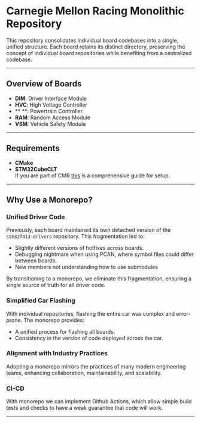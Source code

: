 # Carnegie Mellon Racing Monolithic Repository

This repository consolidates individual board codebases into a single, unified structure. Each board retains its distinct directory, preserving the concept of individual board repositories while benefiting from a centralized codebase.

---

## Overview of Boards

- **DIM**: Driver Interface Module  
- **HVC**: High Voltage Controller  
- **
**: Powertrain Controller  
- **RAM**: Random Access Module
- **VSM**: Vehicle Safety Module  

---

## Requirements

- **CMake**  
- **STM32CubeCLT**  
If you are part of CMR [this](https://cmr.red/confluence/display/ENR/Flashing+25e) is a comprehensive guide for setup.

---

## Why Use a Monorepo?

### Unified Driver Code
Previously, each board maintained its own detached version of the `stm32f413-drivers` repository. This fragmentation led to:  
- Slightly different versions of hotfixes across boards.  
- Debugging nightmare when using PCAN, where symbol files could differ between boards.
- New members not understanding how to use submodules

By transitioning to a monorepo, we eliminate this fragmentation, ensuring a single source of truth for all driver code.

### Simplified Car Flashing
With individual repositories, flashing the entire car was complex and error-prone. The monorepo provides:  
- A unified process for flashing all boards.  
- Consistency in the version of code deployed across the car.  

### Alignment with Industry Practices
Adopting a monorepo mirrors the practices of many modern engineering teams, enhancing collaboration, maintainability, and scalability.

### CI-CD
With monorepo we can implement Github Actions, which allow simple build tests and checks to have a weak guarantee that code will work.

---
